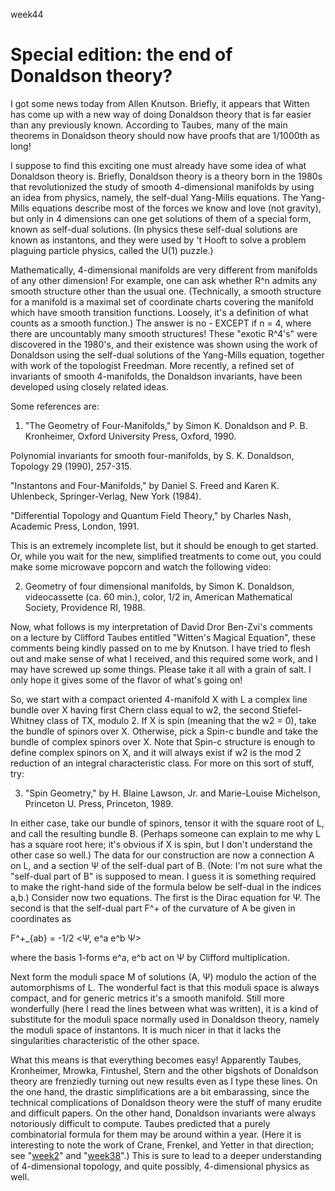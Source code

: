 week44

Special edition: the end of Donaldson theory?
=============================================

I got some news today from Allen Knutson. Briefly, it appears that
Witten has come up with a new way of doing Donaldson theory that is far
easier than any previously known. According to Taubes, many of the main
theorems in Donaldson theory should now have proofs that are 1/1000th as
long!

I suppose to find this exciting one must already have some idea of what
Donaldson theory is. Briefly, Donaldson theory is a theory born in the
1980s that revolutionized the study of smooth 4-dimensional manifolds by
using an idea from physics, namely, the self-dual Yang-Mills equations.
The Yang-Mills equations describe most of the forces we know and love
(not gravity), but only in 4 dimensions can one get solutions of them of
a special form, known as self-dual solutions. (In physics these
self-dual solutions are known as instantons, and they were used by 't
Hooft to solve a problem plaguing particle physics, called the U(1)
puzzle.)

Mathematically, 4-dimensional manifolds are very different from
manifolds of any other dimension! For example, one can ask whether R\^n
admits any smooth structure other than the usual one. (Technically, a
smooth structure for a manifold is a maximal set of coordinate charts
covering the manifold which have smooth transition functions. Loosely,
it's a definition of what counts as a smooth function.) The answer is
no - EXCEPT if n = 4, where there are uncountably many smooth
structures! These "exotic R\^4's" were discovered in the 1980's, and
their existence was shown using the work of Donaldson using the
self-dual solutions of the Yang-Mills equation, together with work of
the topologist Freedman. More recently, a refined set of invariants of
smooth 4-manifolds, the Donaldson invariants, have been developed using
closely related ideas.

Some references are:

1) "The Geometry of Four-Manifolds," by Simon K. Donaldson and P. B.
Kronheimer, Oxford University Press, Oxford, 1990.

Polynomial invariants for smooth four-manifolds, by S. K. Donaldson,
Topology 29 (1990), 257-315.

"Instantons and Four-Manifolds," by Daniel S. Freed and Karen K.
Uhlenbeck, Springer-Verlag, New York (1984).

"Differential Topology and Quantum Field Theory," by Charles Nash,
Academic Press, London, 1991.

This is an extremely incomplete list, but it should be enough to get
started. Or, while you wait for the new, simplified treatments to come
out, you could make some microwave popcorn and watch the following
video:

2) Geometry of four dimensional manifolds, by Simon K. Donaldson,
videocassette (ca. 60 min.), color, 1/2 in, American Mathematical
Society, Providence RI, 1988.

Now, what follows is my interpretation of David Dror Ben-Zvi's comments
on a lecture by Clifford Taubes entitled "Witten's Magical Equation",
these comments being kindly passed on to me by Knutson. I have tried to
flesh out and make sense of what I received, and this required some
work, and I may have screwed up some things. Please take it all with a
grain of salt. I only hope it gives some of the flavor of what's going
on!

So, we start with a compact oriented 4-manifold X with L a complex line
bundle over X having first Chern class equal to w2, the second
Stiefel-Whitney class of TX, modulo 2. If X is spin (meaning that the w2
= 0), take the bundle of spinors over X. Otherwise, pick a Spin-c bundle
and take the bundle of complex spinors over X. Note that Spin-c
structure is enough to define complex spinors on X, and it will always
exist if w2 is the mod 2 reduction of an integral characteristic class.
For more on this sort of stuff, try:

3) "Spin Geometry," by H. Blaine Lawson, Jr. and Marie-Louise
Michelson, Princeton U. Press, Princeton, 1989.

In either case, take our bundle of spinors, tensor it with the square
root of L, and call the resulting bundle B. (Perhaps someone can explain
to me why L has a square root here; it's obvious if X is spin, but I
don't understand the other case so well.) The data for our construction
are now a connection A on L, and a section Ψ of the self-dual part of B.
(Note: I'm not sure what the "self-dual part of B" is supposed to
mean. I guess it is something required to make the right-hand side of
the formula below be self-dual in the indices a,b.) Consider now two
equations. The first is the Dirac equation for Ψ. The second is that the
self-dual part F\^+ of the curvature of A be given in coordinates as

F\^+_{ab} = -1/2 \<Ψ, e\^a e\^b Ψ\>

where the basis 1-forms e\^a, e\^b act on Ψ by Clifford multiplication.

Next form the moduli space M of solutions (A, Ψ) modulo the action of
the automorphisms of L. The wonderful fact is that this moduli space is
always compact, and for generic metrics it's a smooth manifold. Still
more wonderfully (here I read the lines between what was written), it is
a kind of substitute for the moduli space normally used in Donaldson
theory, namely the moduli space of instantons. It is much nicer in that
it lacks the singularities characteristic of the other space.

What this means is that everything becomes easy! Apparently Taubes,
Kronheimer, Mrowka, Fintushel, Stern and the other bigshots of Donaldson
theory are frenziedly turning out new results even as I type these
lines. On the one hand, the drastic simplifications are a bit
embarassing, since the technical complications of Donaldson theory were
the stuff of many erudite and difficult papers. On the other hand,
Donaldson invariants were always notoriously difficult to compute.
Taubes predicted that a purely combinatorial formula for them may be
around within a year. (Here it is interesting to note the work of Crane,
Frenkel, and Yetter in that direction; see "[week2](week2.html)" and
"[week38](week38.html)".) This is sure to lead to a deeper
understanding of 4-dimensional topology, and quite possibly,
4-dimensional physics as well.
